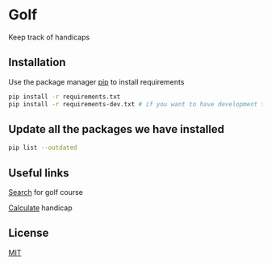 # Golf

Keep track of handicaps

## Installation

Use the package manager [pip](https://pip.pypa.io/en/stable/) to install requirements

```bash
pip install -r requirements.txt
pip install -r requirements-dev.txt # if you want to have development tools
```

## Update all the packages we have installed

```bash
pip list --outdated 
```

## Useful links
[Search](https://www.mscorecard.com/mscorecard/courses.php?action=search) for golf course

[Calculate](https://www.usga.org/content/usga/home-page/handicapping/roh/Content/rules/6%201%20Course%20Handicap%20Calculation.htm) handicap

## License

[MIT](https://choosealicense.com/licenses/mit/)

